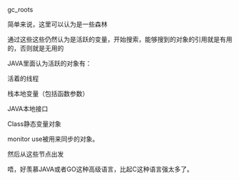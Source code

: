 gc_roots

简单来说，这里可以认为是一些森林

通过这些这些仍然认为是活跃的变量，开始搜索，能够搜到的对象的引用就是有用的，否则就是无用的



JAVA里面认为活跃的对象有：

活着的线程

栈本地变量（包括函数参数）

JAVA本地接口

Class静态变量对象

monitor use被用来同步的对象。



然后从这些节点出发



唔，好羡慕JAVA或者GO这种高级语言，比起C这种语言强太多了。


